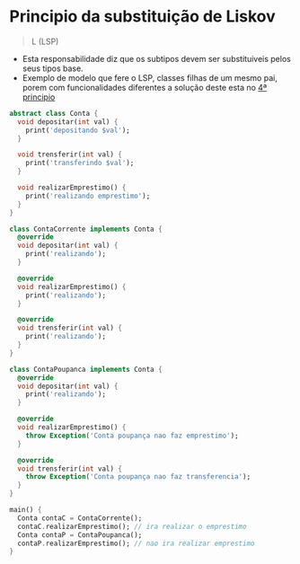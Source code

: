 # Principio da substituição de Liskov
>L (LSP)
- Esta responsabilidade diz que os subtipos devem ser substituiveis pelos seus tipos base.
- Exemplo de modelo que fere o LSP, classes filhas de um mesmo pai, porem com funcionalidades diferentes a solução deste esta no [4ª principio](4-I.md)
```dart
abstract class Conta {
  void depositar(int val) {
    print('depositando $val');
  }

  void trensferir(int val) {
    print('transferindo $val');
  }

  void realizarEmprestimo() {
    print('realizando emprestimo');
  }
}

class ContaCorrente implements Conta {
  @override
  void depositar(int val) {
    print('realizando');
  }

  @override
  void realizarEmprestimo() {
    print('realizando');
  }

  @override
  void trensferir(int val) {
    print('realizando');
  }
}

class ContaPoupanca implements Conta {
  @override
  void depositar(int val) {
    print('realizando');
  }

  @override
  void realizarEmprestimo() {
    throw Exception('Conta poupança nao faz emprestimo');
  }

  @override
  void trensferir(int val) {
    throw Exception('Conta poupança nao faz transferencia');
  }
}

main() {
  Conta contaC = ContaCorrente();
  contaC.realizarEmprestimo(); // ira realizar o emprestimo
  Conta contaP = ContaPoupanca();
  contaP.realizarEmprestimo(); // nao ira realizar emprestimo
}
```
